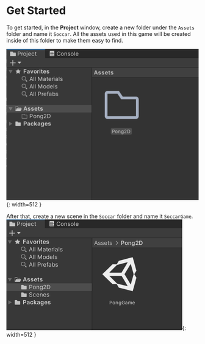 # **Get Started**

To get started, in the **Project** window, create a new folder under the `Assets` folder and name it `Soccar`. All the assets used in this game will be created inside of this folder to make them easy to find.

![img](./../../assets/pong2d/pong2d_getstarted.png){: width=512 }

After that, create a new scene in the `Soccar` folder and name it `SoccarGame`.
![img](./../../assets/pong2d/pong2d_ponggamescene.png){: width=512 }